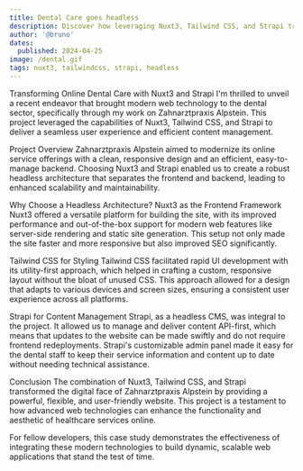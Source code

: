 ```yaml
---
title: Dental Care goes headless
description: Discover how leveraging Nuxt3, Tailwind CSS, and Strapi transformed the online presence of a dental practice.
author: '@bruno'
dates:
  published: 2024-04-25
image: /dental.gif
tags: nuxt3, tailwindcss, strapi, headless
---
```


Transforming Online Dental Care with Nuxt3 and Strapi
I'm thrilled to unveil a recent endeavor that brought modern web technology to the dental sector, specifically through my work on Zahnarztpraxis Alpstein. This project leveraged the capabilities of Nuxt3, Tailwind CSS, and Strapi to deliver a seamless user experience and efficient content management.

Project Overview
Zahnarztpraxis Alpstein aimed to modernize its online service offerings with a clean, responsive design and an efficient, easy-to-manage backend. Choosing Nuxt3 and Strapi enabled us to create a robust headless architecture that separates the frontend and backend, leading to enhanced scalability and maintainability.

Why Choose a Headless Architecture?
Nuxt3 as the Frontend Framework
Nuxt3 offered a versatile platform for building the site, with its improved performance and out-of-the-box support for modern web features like server-side rendering and static site generation. This setup not only made the site faster and more responsive but also improved SEO significantly.

Tailwind CSS for Styling
Tailwind CSS facilitated rapid UI development with its utility-first approach, which helped in crafting a custom, responsive layout without the bloat of unused CSS. This approach allowed for a design that adapts to various devices and screen sizes, ensuring a consistent user experience across all platforms.

Strapi for Content Management
Strapi, as a headless CMS, was integral to the project. It allowed us to manage and deliver content API-first, which means that updates to the website can be made swiftly and do not require frontend redeployments. Strapi's customizable admin panel made it easy for the dental staff to keep their service information and content up to date without needing technical assistance.

Conclusion
The combination of Nuxt3, Tailwind CSS, and Strapi transformed the digital face of Zahnarztpraxis Alpstein by providing a powerful, flexible, and user-friendly website. This project is a testament to how advanced web technologies can enhance the functionality and aesthetic of healthcare services online.

For fellow developers, this case study demonstrates the effectiveness of integrating these modern technologies to build dynamic, scalable web applications that stand the test of time.

